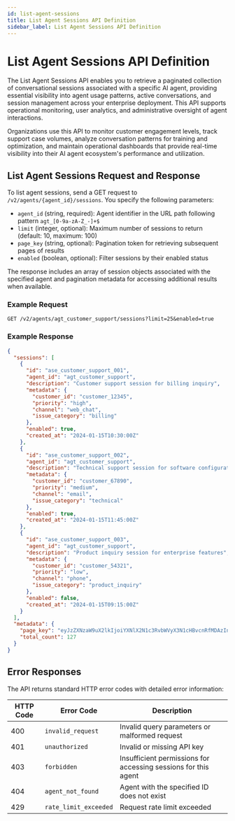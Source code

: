 ```yaml
---
id: list-agent-sessions
title: List Agent Sessions API Definition
sidebar_label: List Agent Sessions API Definition
---
```


# List Agent Sessions API Definition

The List Agent Sessions API enables you to retrieve a paginated collection of conversational sessions associated with a specific AI agent, providing essential visibility into agent usage patterns, active conversations, and session management across your enterprise deployment. This API supports operational monitoring, user analytics, and administrative oversight of agent interactions.

Organizations use this API to monitor customer engagement levels, track support case volumes, analyze conversation patterns for training and optimization, and maintain operational dashboards that provide real-time visibility into their AI agent ecosystem's performance and utilization.

## List Agent Sessions Request and Response

To list agent sessions, send a GET request to `/v2/agents/{agent_id}/sessions`. You specify the following parameters:

- `agent_id` (string, required): Agent identifier in the URL path following pattern `agt_[0-9a-zA-Z_-]+$`
- `limit` (integer, optional): Maximum number of sessions to return (default: 10, maximum: 100)
- `page_key` (string, optional): Pagination token for retrieving subsequent pages of results
- `enabled` (boolean, optional): Filter sessions by their enabled status

The response includes an array of session objects associated with the specified agent and pagination metadata for accessing additional results when available.

### Example Request

```
GET /v2/agents/agt_customer_support/sessions?limit=25&enabled=true
```

### Example Response

```json
{
  "sessions": [
    {
      "id": "ase_customer_support_001",
      "agent_id": "agt_customer_support",
      "description": "Customer support session for billing inquiry",
      "metadata": {
        "customer_id": "customer_12345",
        "priority": "high",
        "channel": "web_chat",
        "issue_category": "billing"
      },
      "enabled": true,
      "created_at": "2024-01-15T10:30:00Z"
    },
    {
      "id": "ase_customer_support_002",
      "agent_id": "agt_customer_support",
      "description": "Technical support session for software configuration",
      "metadata": {
        "customer_id": "customer_67890",
        "priority": "medium",
        "channel": "email",
        "issue_category": "technical"
      },
      "enabled": true,
      "created_at": "2024-01-15T11:45:00Z"
    },
    {
      "id": "ase_customer_support_003",
      "agent_id": "agt_customer_support",
      "description": "Product inquiry session for enterprise features",
      "metadata": {
        "customer_id": "customer_54321",
        "priority": "low",
        "channel": "phone",
        "issue_category": "product_inquiry"
      },
      "enabled": false,
      "created_at": "2024-01-15T09:15:00Z"
    }
  ],
  "metadata": {
    "page_key": "eyJzZXNzaW9uX2lkIjoiYXNlX2N1c3RvbWVyX3N1cHBvcnRfMDAzIn0=",
    "total_count": 127
  }
}
```

## Error Responses

The API returns standard HTTP error codes with detailed error information:

| HTTP Code | Error Code | Description |
|-----------|------------|-------------|
| 400 | `invalid_request` | Invalid query parameters or malformed request |
| 401 | `unauthorized` | Invalid or missing API key |
| 403 | `forbidden` | Insufficient permissions for accessing sessions for this agent |
| 404 | `agent_not_found` | Agent with the specified ID does not exist |
| 429 | `rate_limit_exceeded` | Request rate limit exceeded |